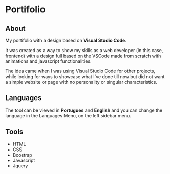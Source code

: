 <h1>Portifolio</h1>
<h2>About</h2>
<p>My portifolio with a design based on <b>Visual Studio Code</b>.</p>
<p>It was created as a way to show my skills as a web developer (in this case, frontend) with a design full based on the VSCode made from scratch with animations and javascript functionalities.</p>
<p>The idea came when I was using Visual Studio Code for other projects, while looking for ways to showcase what I've done till now but did not want a simple website or page with no personality or singular characteristics.</p>

<h2>Languages</h2>
<p>The tool can be viewed in <b>Portugues</b> and <b>English</b> and you can change the language in the Languages Menu, on the left sidebar menu.</p>

<h2>Tools</h2>
<ul>
  <li>HTML</li>
  <li>CSS</li>
  <li>Boostrap</li>
  <li>Javascript</li>
  <li>Jquery</li>
</ul>
